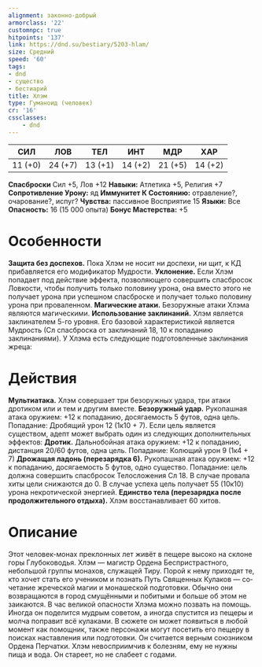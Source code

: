 ```yaml
---
alignment: законно-добрый
armorclass: '22'
customnpc: true
hitpoints: '137'
link: https://dnd.su/bestiary/5203-hlam/
size: Средний
speed: '60'
tags:
- dnd
- существо
- бестиарий
title: Хлэм
type: Гуманоид (человек)
cr: '16'
cssclasses:
    - dnd
---
```



| СИЛ | ЛОВ | ТЕЛ | ИНТ | МДР | ХАР |
|---|---|---|---|---|---|
| 11 (+0) | 24 (+7) | 13 (+1) | 14 (+2) | 21 (+5) | 14 (+2) |
**Спасброски** Сил +5, Лов +12
**Навыки:** Атлетика +5, Религия +7
**Сопротивление Урону:** яд
**Иммунитет К Состоянию:** отравление?, очарование?, испуг?
**Чувства:** пассивное Восприятие 15
**Языки:** Все
**Опасность:** 16 (15 000 опыта)
**Бонус Мастерства:** +5


# Особенности
**Защита без доспехов.** Пока Хлэм не носит ни доспехи, ни щит, к КД прибавляется его модификатор Мудрости.
**Уклонение.** Если Хлэм попадает под действие эффекта, позволяющего совершить спасбросок Ловкости, чтобы получить только половину урона, она вместо этого не получает урона при успешном спасброске и получает только половину урона при проваленном.
**Магические атаки.** Безоружные атаки Хлэма являются магическими.
**Использование заклинаний.** Хлэм является заклинателем 5-го уровня. Его базовой характеристикой является Мудрость (Сл спасброска от заклинаний 18, 10 к попаданию заклинаниями). У Хлэма есть следующие подготовленные заклинания жреца:


# Действия
**Мультиатака.** Хлэм совершает три безоружных удара, три атаки дротиком или и тем и другим вместе.
**Безоружный удар.** Рукопашная атака оружием: +12 к попаданию, досягаемость 5 футов, одна цель. Попадание: Дробящий урон 12 (1к10 + 7). Если цель является существом, адепт может выбрать один из следующих дополнительных эффектов:
**Дротик.** Дальнобойная атака оружием: +12 к попаданию, дистанция 20/60 футов, одна цель. Попадание: Колющий урон 9 (1к4 + 7)
**Дрожащая ладонь (перезарядка 6).** Рукопашная атака оружием: +12 к попаданию, досягаемость 5 футов, одно существо. Попадание: цель должна совершить спасбросок Телосложения Сл 18. В случае провала хиты цели снижаются до 0. В случае успеха цель получает 55 (10к10) урона некротической энергией.
**Единство тела (перезарядка после продолжительного отдыха).** Хлэм восстанавливает 60 хитов.


# Описание
Этот человек-монах преклонных лет живёт в пещере высоко на склоне горы Глубоководья. Хлэм — магистр Ордена Беспристрастного, небольшой группы монахов, слу­жащей Тиру. Порой к нему приходят те, кто хочет стать его учеником и познать Путь Священных Кулаков — со­четание жреческой магии и монашеской подготовки. Обычно они возвращаются в город смущёнными и побитыми и больше об этом не заикаются. В час великой опасности Хлэма можно позвать на помощь. Иногда он поделится мудрым советом, а иногда спустится из пещеры и молча поправит всё кулаками. В сюжете он может появиться в любой момент как помощник, также персонажи могут посетить его пещеру в поисках наставления или подготовки. Он считается верным союзником Ордена Перчатки. Хлэм невосприимчив к болезням, ему не нужны пища и вода. Он стареет, но не слабеет с годами.
